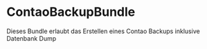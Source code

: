 # ContaoBackupBundle
Dieses Bundle erlaubt das Erstellen eines Contao Backups inklusive Datenbank Dump
